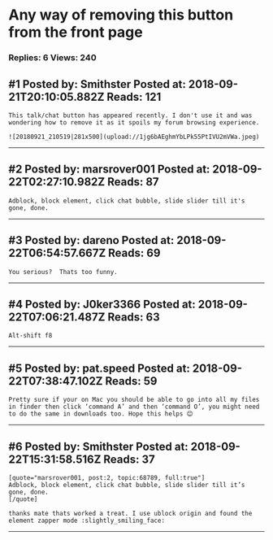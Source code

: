 # Any way of removing this button from the front page

### Replies: 6 Views: 240

## \#1 Posted by: Smithster Posted at: 2018-09-21T20:10:05.882Z Reads: 121

```
This talk/chat button has appeared recently. I don't use it and was wondering how to remove it as it spoils my forum browsing experience.

![20180921_210519|281x500](upload://1jg6bAEghmYbLPk55PtIVU2mVWa.jpeg)
```

---
## \#2 Posted by: marsrover001 Posted at: 2018-09-22T02:27:10.982Z Reads: 87

```
Adblock, block element, click chat bubble, slide slider till it's gone, done.
```

---
## \#3 Posted by: dareno Posted at: 2018-09-22T06:54:57.667Z Reads: 69

```
You serious?  Thats too funny.
```

---
## \#4 Posted by: J0ker3366 Posted at: 2018-09-22T07:06:21.487Z Reads: 63

```
Alt-shift f8
```

---
## \#5 Posted by: pat.speed Posted at: 2018-09-22T07:38:47.102Z Reads: 59

```
Pretty sure if your on Mac you should be able to go into all my files in finder then click ‘command A’ and then ‘command O’, you might need to do the same in downloads too. Hope this helps 😊
```

---
## \#6 Posted by: Smithster Posted at: 2018-09-22T15:31:58.516Z Reads: 37

```
[quote="marsrover001, post:2, topic:68789, full:true"]
Adblock, block element, click chat bubble, slide slider till it’s gone, done.
[/quote]

thanks mate thats worked a treat. I use ublock origin and found the element zapper mode :slightly_smiling_face:
```

---
